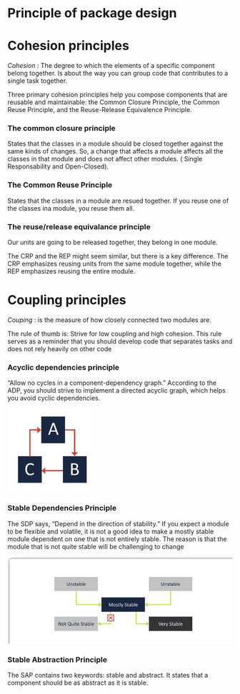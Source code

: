 # Principle of package design

# Cohesion principles

_Cohesion_ : The degree to which the elements of a specific component belong together. Is about the way you can group code that contributes to a single task together.

Three primary cohesion principles help you compose components that are reusable and maintainable: the Common Closure Principle, the Common Reuse Principle, and the Reuse-Release Equivalence Principle.



### The common closure principle

States that the classes in a module should be closed together against the same kinds of changes. So, a change that affects a module affects all the classes in that module and does not affect other modules. ( Single Responsability and Open-Closed).

### The Common Reuse Principle

States that the classes in a module are resued together. If you reuse one of the classes ina module, you reuse them all.


### The reuse/release equivalance principle
Our units are going to be released together, they belong in one module.


The CRP and the REP might seem similar, but there is a key difference. The CRP emphasizes reusing units from the same module together, while the REP emphasizes reusing the entire module.


# Coupling principles

_Couping_ : is the measure of how closely connected two modules are.

The rule of thumb is: Strive for low coupling and high cohesion. This rule serves as a reminder that you should develop code that separates tasks and does not rely heavily on other code


### Acyclic dependencies principle
“Allow no cycles in a component-dependency graph.” According to the ADP, you should strive to implement a directed acyclic graph, which helps you avoid cyclic dependencies.

![Ilustration](../../images/acyclic-dependency.png)

### Stable Dependencies Principle

The SDP says, “Depend in the direction of stability.”
If you expect a module to be flexible and volatile, it is not a good idea to make a mostly stable module dependent on one that is not entirely stable. The reason is that the module that is not quite stable will be challenging to change


![Ilustracion](../../images/stable-dependecies-principle.png)

### Stable Abstraction Principle
The SAP contains two keywords: stable and abstract. It states that a component should be as abstract as it is stable.